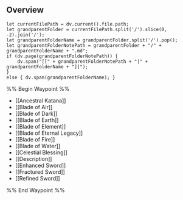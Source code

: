 ## Overview
```dataviewjs
let currentFilePath = dv.current().file.path;
let grandparentFolder = currentFilePath.split('/').slice(0, -2).join('/');
let grandparentFolderName = grandparentFolder.split('/').pop();
let grandparentFolderNotePath = grandparentFolder + "/" + grandparentFolderName + ".md";
if (dv.page(grandparentFolderNotePath)) {
	dv.span("[[" + grandparentFolderNotePath + "|" + grandparentFolderName + "]]");
}
else { dv.span(grandparentFolderName); }
```
%% Begin Waypoint %%
- [[Ancestral Katana]]
- [[Blade of Air]]
- [[Blade of Dark]]
- [[Blade of Earth]]
- [[Blade of Element]]
- [[Blade of Eternal Legacy]]
- [[Blade of Fire]]
- [[Blade of Water]]
- [[Celestial Blessing]]
- [[Description]]
- [[Enhanced Sword]]
- [[Fractured Sword]]
- [[Refined Sword]]

%% End Waypoint %%

